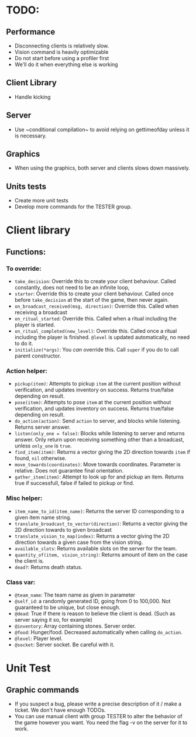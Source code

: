 # TODO:
## Performance
- Disconnecting clients is relatively slow. 
- Vision command is heavily optimizable
- Do not start before using a profiler first
- We'll do it when everything else is working

## Client Library
- Handle kicking

## Server
- Use \~conditional compilation\~ to avoid relying on gettimeofday unless it is necessary.

## Graphics
- When using the graphics, both server and clients slows down massively.

## Units tests
- Create more unit tests
- Develop more commands for the TESTER group.

# Client library
## Functions:

### To override:
- `take_decision`: Override this to create your client behaviour. Called constantly, does not need to be an infinite loop,
- `starter`: Override this to create your client behaviour. Called once before `take_decision` at the start of the game, then never again.
- `on_broadcast_received(msg, direction)`: Override this. Called when receiving a broadcast
- `on_ritual_started`: Override this. Called when a ritual including the player is started.
- `on_ritual_completed(new_level)`: Override this. Called once a ritual including the player is finished. `@level` is updated automatically, no need to do it.
- `initialize(*args)`: You *can* override this. Call `super` if you do to call parent constructor.

### Action helper:
- `pickup(item)`: Attempts to pickup `item` at the current position without verification, and updates inventory on success. Returns true/false depending on result.
- `pose(item)`:  Attempts to pose `item` at the current position without verification, and updates inventory on success. Returns true/false depending on result.
- `do_action(action)`: Send `action` to server, and blocks while listening. Returns server answer.
- `listen(only_one = false)`: Blocks while listening to server and returns answer. Only return upon receiving something other than a broadcast, unless `only_one` is `true`.
- `find_item(item)`: Returns a vector giving the 2D direction towards `item` if found, `nil` otherwise.
- `move_towards(coordinates)`: Move towards coordinates. Parameter is relative. Does not guarantee final orientation.
- `gather_item(item)`: Attempt to look up for and pickup an item. Returns true if successfull, false if failed to pickup or find.

### Misc helper:
- `item_name_to_id(item_name)`: Returns the server ID corresponding to a given item name string.
- `translate_broadcast_to_vector(direction)`: Returns a vector giving the 2D direction towards to given broadcast
- `translate_vision_to_map(index)`: Returns a vector giving the 2D direction towards a given case from the vision string.
- `available_slots`: Returns available slots on the server for the team.
- `quantity_of(item, vision_string)`: Returns amount of item on the case the client is.
- `dead?`: Returns death status.

### Class var:
- `@team_name`: The team name as given in parameter
- `@self_id`: a randomly generated ID, going from 0 to 100,000. Not guaranteed to be unique, but close enough.
- `@dead`: True if there is reason to believe the client is dead. (Such as server saying it so, for example)
- `@inventory`: Array containing stones. Server order. 
- `@food`: Hunger/food. Decreased automatically when calling `do_action`.
- `@level`: Player level.
- `@socket`: Server socket. Be careful with it.

# Unit Test
## Graphic commands
- If you suspect a bug, please write a precise description of it / make a ticket. We don't have enough TODOs.
- You can use manual client with group TESTER to alter the behavior of the game however you want. You need the flag -v on the server for it to work.


